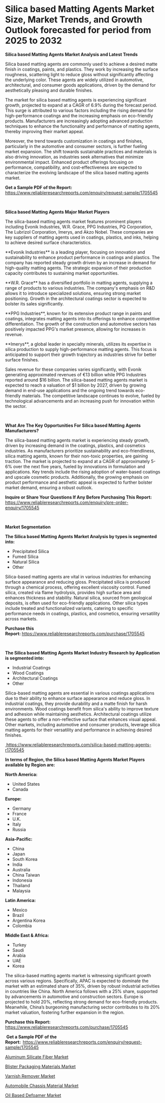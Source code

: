 <p><h1>Silica based Matting Agents Market Size, Market Trends, and Growth Outlook forecasted for period from 2025 to 2032</h1></p><p><strong>Silica based Matting Agents Market Analysis and Latest Trends</strong></p>
<p><p>Silica based matting agents are commonly used to achieve a desired matte finish in coatings, paints, and plastics. They work by increasing the surface roughness, scattering light to reduce gloss without significantly affecting the underlying color. These agents are widely utilized in automotive, architectural, and consumer goods applications, driven by the demand for aesthetically pleasing and durable finishes.</p><p>The market for silica based matting agents is experiencing significant growth, projected to expand at a CAGR of 6.9% during the forecast period. This surge is attributed to various factors including the rising demand for high-performance coatings and the increasing emphasis on eco-friendly products. Manufacturers are increasingly adopting advanced production techniques to enhance the functionality and performance of matting agents, thereby improving their market appeal. </p><p>Moreover, the trend towards customization in coatings and finishes, particularly in the automotive and consumer sectors, is further fueling market expansion. The shift towards sustainable practices and materials is also driving innovation, as industries seek alternatives that minimize environmental impact. Enhanced product offerings focusing on performance, compatibility, and cost-effectiveness are expected to characterize the evolving landscape of the silica based matting agents market.</p></p>
<p><strong>Get a Sample PDF of the Report:&nbsp;</strong> <a href="https://www.reliableresearchreports.com/enquiry/request-sample/1705545?utm_campaign=24&utm_medium=2&utm_source=Github&utm_content=ia&utm_term=31032025&utm_id=silica-based-matting-agents">https://www.reliableresearchreports.com/enquiry/request-sample/1705545</a></p>
<p>&nbsp;</p>
<p><strong>Silica based Matting Agents Major Market Players</strong></p>
<p><p>The silica-based matting agents market features prominent players including Evonik Industries, W.R. Grace, PPG Industries, PQ Corporation, The Lubrizol Corporation, Imerys, and Akzo Nobel. These companies are key suppliers of matting agents used in coatings, plastics, and inks, helping to achieve desired surface characteristics.</p><p>**Evonik Industries** is a leading player, focusing on innovation and sustainability to enhance product performance in coatings and plastics. The company has reported steady growth driven by an increase in demand for high-quality matting agents. The strategic expansion of their production capacity contributes to sustaining market opportunities.</p><p>**W.R. Grace** has a diversified portfolio in matting agents, supplying a range of products to various industries. The company's emphasis on R&D allows it to introduce specialized solutions, ensuring strong market positioning. Growth in the architectural coatings sector is expected to bolster its sales significantly.</p><p>**PPG Industries**, known for its extensive product range in paints and coatings, integrates matting agents into its offerings to enhance competitive differentiation. The growth of the construction and automotive sectors has positively impacted PPG's market presence, allowing for increases in revenue.</p><p>**Imerys**, a global leader in specialty minerals, utilizes its expertise in silica production to supply high-performance matting agents. This focus is anticipated to support their growth trajectory as industries strive for better surface finishes.</p><p>Sales revenue for these companies varies significantly, with Evonik generating approximated revenues of €13 billion while PPG Industries reported around $16 billion. The silica-based matting agents market is expected to reach a valuation of $1 billion by 2027, driven by growing demand in end-use applications and the ongoing trend towards eco-friendly materials. The competitive landscape continues to evolve, fueled by technological advancements and an increasing push for innovation within the sector.</p></p>
<p>&nbsp;</p>
<p><strong>What Are The Key Opportunities For Silica based Matting Agents Manufacturers?</strong></p>
<p><p>The silica-based matting agents market is experiencing steady growth, driven by increasing demand in the coatings, plastics, and cosmetics industries. As manufacturers prioritize sustainability and eco-friendliness, silica matting agents, known for their non-toxic properties, are gaining traction. The market is projected to expand at a CAGR of approximately 5-6% over the next five years, fueled by innovations in formulation and applications. Key trends include the rising adoption of water-based coatings and upscale cosmetic products. Additionally, the growing emphasis on product performance and aesthetic appeal is expected to further bolster market demand, ensuring a robust outlook.</p></p>
<p><strong>Inquire or Share Your Questions If Any Before Purchasing This Report:</strong> <a href="https://www.reliableresearchreports.com/enquiry/pre-order-enquiry/1705545?utm_campaign=24&utm_medium=2&utm_source=Github&utm_content=ia&utm_term=31032025&utm_id=silica-based-matting-agents">https://www.reliableresearchreports.com/enquiry/pre-order-enquiry/1705545</a></p>
<p>&nbsp;</p>
<p><strong>Market Segmentation</strong></p>
<p><strong>The Silica based Matting Agents Market Analysis by types is segmented into:</strong></p>
<p><ul><li>Precipitated Silica</li><li>Fumed Silica</li><li>Natural Silica</li><li>Other</li></ul></p>
<p><p>Silica-based matting agents are vital in various industries for enhancing surface appearance and reducing gloss. Precipitated silica is produced through a chemical process, offering excellent viscosity control. Fumed silica, created via flame hydrolysis, provides high surface area and enhances thickness and stability. Natural silica, sourced from geological deposits, is often used for eco-friendly applications. Other silica types include treated and functionalized variants, catering to specific performance needs in coatings, plastics, and cosmetics, ensuring versatility across markets.</p></p>
<p><strong>Purchase this Report:&nbsp;</strong><a href="https://www.reliableresearchreports.com/purchase/1705545?utm_campaign=24&utm_medium=2&utm_source=Github&utm_content=ia&utm_term=31032025&utm_id=silica-based-matting-agents">https://www.reliableresearchreports.com/purchase/1705545</a></p>
<p>&nbsp;</p>
<p><strong>The Silica based Matting Agents Market Industry Research by Application is segmented into:</strong></p>
<p><ul><li>Industrial Coatings</li><li>Wood Coatings</li><li>Architectural Coatings</li><li>Other</li></ul></p>
<p><p>Silica-based matting agents are essential in various coatings applications due to their ability to enhance surface appearance and reduce gloss. In industrial coatings, they provide durability and a matte finish for harsh environments. Wood coatings benefit from silica's ability to improve texture and adhesion while maintaining aesthetics. Architectural coatings utilize these agents to offer a non-reflective surface that enhances visual appeal. Other markets, including automotive and consumer products, leverage silica matting agents for their versatility and performance in achieving desired finishes.</p></p>
<p><a href="https://www.reliableresearchreports.com/silica-based-matting-agents-r1705545?utm_campaign=24&utm_medium=2&utm_source=Github&utm_content=ia&utm_term=31032025&utm_id=silica-based-matting-agents">&nbsp;https://www.reliableresearchreports.com/silica-based-matting-agents-r1705545</a></p>
<p><strong>In terms of Region, the Silica based Matting Agents Market Players available by Region are:</strong></p>
<p>
    <p> <strong> North America: </strong>
        <ul>
            <li>United States</li>
            <li>Canada</li>
        </ul>
        </p> 
    <p> <strong> Europe: </strong>
        <ul>
            <li>Germany</li>
            <li>France</li>
            <li>U.K.</li>
            <li>Italy</li>
            <li>Russia</li>
        </ul>
        </p> 
    <p> <strong> Asia-Pacific: </strong>
        <ul>
            <li>China</li>
            <li>Japan</li>
            <li>South Korea</li>
            <li>India</li>
            <li>Australia</li>
            <li>China Taiwan</li>
            <li>Indonesia</li>
            <li>Thailand</li>
            <li>Malaysia</li>
        </ul>
        </p> 
    <p> <strong> Latin America: </strong>
        <ul>
            <li>Mexico</li>
            <li>Brazil</li>
            <li>Argentina Korea</li>
            <li>Colombia</li>
        </ul>
        </p> 
    <p> <strong> Middle East & Africa: </strong>
        <ul>
            <li>Turkey</li>
            <li>Saudi</li>
            <li>Arabia</li>
            <li>UAE</li>
            <li>Korea</li>
        </ul>
    </p>
    </p>
<p><p>The silica-based matting agents market is witnessing significant growth across various regions. Specifically, APAC is expected to dominate the market with an estimated share of 35%, driven by robust industrial activities in countries like China. North America follows with a 25% share, supported by advancements in automotive and construction sectors. Europe is projected to hold 20%, reflecting strong demand for eco-friendly products. Meanwhile, China’s burgeoning manufacturing sector contributes to its 20% market valuation, fostering further expansion in the region.</p></p>
<p><strong>Purchase this Report: </strong><a href="https://www.reliableresearchreports.com/purchase/1705545?utm_campaign=24&utm_medium=2&utm_source=Github&utm_content=ia&utm_term=31032025&utm_id=silica-based-matting-agents">https://www.reliableresearchreports.com/purchase/1705545</a></p>
<p>&nbsp;<strong>Get a Sample PDF of the Report:&nbsp;&nbsp;</strong><a href="https://www.reliableresearchreports.com/enquiry/request-sample/1705545?utm_campaign=24&utm_medium=2&utm_source=Github&utm_content=ia&utm_term=31032025&utm_id=silica-based-matting-agents">https://www.reliableresearchreports.com/enquiry/request-sample/1705545</a></p>
<p><strong></strong></p>
<p><p><a href="https://github.com/neiridionna/Market-Research-Report-List-1/blob/main/aluminum-silicate-fiber-market.md?utm_campaign=24&utm_medium=2&utm_source=Github&utm_content=ia&utm_term=31032025&utm_id=silica-based-matting-agents">Aluminum Silicate Fiber Market</a></p><p><a href="https://github.com/oeungcolesh0/Market-Research-Report-List-1/blob/main/blister-packaging-materials-market.md?utm_campaign=24&utm_medium=2&utm_source=Github&utm_content=ia&utm_term=31032025&utm_id=silica-based-matting-agents">Blister Packaging Materials Market</a></p><p><a href="https://github.com/amagloeaad54/Market-Research-Report-List-1/blob/main/varnish-remover-market.md?utm_campaign=24&utm_medium=2&utm_source=Github&utm_content=ia&utm_term=31032025&utm_id=silica-based-matting-agents">Varnish Remover Market</a></p><p><a href="https://github.com/ximensbisade/Market-Research-Report-List-1/blob/main/automobile-chassis-material-market.md?utm_campaign=24&utm_medium=2&utm_source=Github&utm_content=ia&utm_term=31032025&utm_id=silica-based-matting-agents">Automobile Chassis Material Market</a></p><p><a href="https://github.com/chaiszepkadk/Market-Research-Report-List-1/blob/main/oil-based-defoamer-market.md?utm_campaign=24&utm_medium=2&utm_source=Github&utm_content=ia&utm_term=31032025&utm_id=silica-based-matting-agents">Oil Based Defoamer Market</a></p></p>